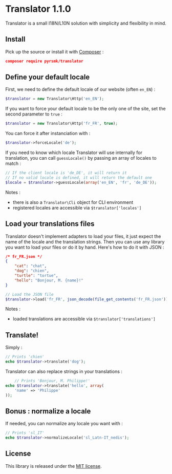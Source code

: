 Translator 1.1.0
================

Translator is a small I18N/L10N solution with simplicity and flexibility in mind.

Install
-------

Pick up the source or install it with [Composer](https://getcomposer.org/) :

```json
composer require pyrsmk/translator
```

Define your default locale
--------------------------

First, we need to define the default locale of our website (often `en_EN`) :

``` php
$translator = new Translator\Http('en_EN');
```

If you want to force your default locale to be the only one of the site, set the second parameter to `true` :

```php
$translator = new Translator\Http('fr_FR', true);
```

You can force it after instanciation with :

```php
$translator->forceLocale('de');
```

If you need to know which locale Translator will use internally for translation, you can call `guessLocale()` by passing an array of locales to match :

```php
// If the client locale is 'de_DE', it will return it
// If no valid locale is defined, it will return the default one
$locale = $translator->guessLocale(array('en_EN', 'fr', 'de_DE'));
```

Notes :

- there is also a `Translator\Cli` object for CLI environment
- registered locales are accessible via `$translator['locales']`

Load your translations files
----------------------------

Translator doesn't implement adapters to load your files, it just expect the name of the locale and the translation strings. Then you can use any library you want to load your files or do it by hand. Here's how to do it with JSON :

```json
/* fr_FR.json */
{
	"cat": "chat",
	"dog": "chien",
	"turtle": "tortue",
	"hello": "Bonjour, M. {name}!"
}
```

```php
// Load the JSON file
$translator->load('fr_FR', json_decode(file_get_contents('fr_FR.json')));
```

Notes :

- loaded translations are accessible via `$translator['translations']`

Translate!
----------

Simply :

```php
// Prints 'chien'
echo $translator->translate('dog');
```

Translator can also replace strings in your translations :

```php
	// Prints 'Bonjour, M. Philippe!'
echo $translator->translate('hello', array(
	'name' => 'Philippe'
));
```

Bonus : normalize a locale
--------------------------

If needed, you can normalize any locale you want with :

```php
// Prints 'sl_IT'
echo $translator->normalizeLocale('sl_Latn-IT_nedis');
```

License
-------

This library is released under the [MIT license](http://dreamysource.mit-license.org).
